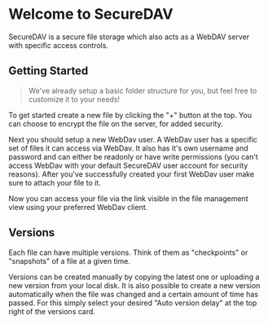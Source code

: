 # Welcome to SecureDAV

SecureDAV is a secure file storage which also acts as a WebDAV server with specific access controls.

## Getting Started

> We've already setup a basic folder structure for you, but feel free to customize it to your needs!

To get started create a new file by clicking the "+" button at the top. You can choose to encrypt the file on the server, for added security.

Next you should setup a new WebDav user. A WebDav user has a specific set of files it can access via WebDav. It also has it's own username and password and can either be readonly or have write permissions
(you can't access WebDav with your default SecureDAV user account for security reasons). After you've successfully created your first WebDav user make sure to attach your file to it.

Now you can access your file via the link visible in the file management view using your preferred WebDav client.

## Versions

Each file can have multiple versions. Think of them as "checkpoints" or "snapshots" of a file at a given time.

Versions can be created manually by copying the latest one or uploading a new version from your local disk. It is also possible to create a new version automatically when the file was changed and a certain amount of time has passed. For this simply select your desired "Auto version delay" at the top right of the versions card.
